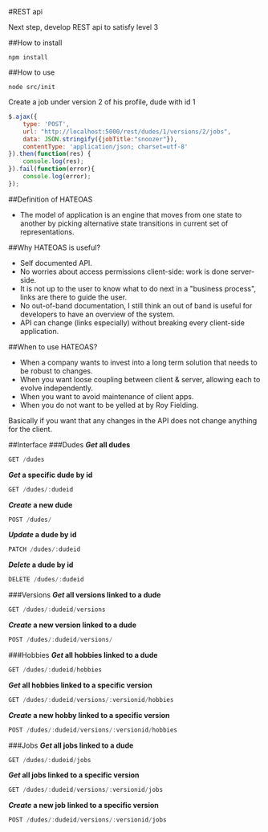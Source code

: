 #REST api

Next step, develop REST api to satisfy level 3

##How to install
````
npm install
````
##How to use
````
node src/init 
````
Create a job under version 2 of his profile, dude with id 1
```javascript
$.ajax({
    type: 'POST',
    url: "http://localhost:5000/rest/dudes/1/versions/2/jobs",
    data: JSON.stringify({jobTitle:"snoozer"}),
    contentType: 'application/json; charset=utf-8'
}).then(function(res) {
    console.log(res);
}).fail(function(error){
    console.log(error);
});
```
##Definition of HATEOAS
* The model of application is an engine that moves from one state to another by picking alternative state transitions in current set of representations.

##Why HATEOAS is useful?
* Self documented API.
* No worries about access permissions client-side: work is done server-side.
* It is not up to the user to know what to do next in a "business process", links are there to guide the user.
* No out-of-band documentation, I still think an out of band is useful for developers to have an overview of the system.
* API can change (links especially) without breaking every client-side application.

##When to use HATEOAS?
* When a company wants to invest into a long term solution that needs to be robust to changes.
* When you want loose coupling between client & server, allowing each to evolve independently.
* When you want to avoid maintenance of client apps.
* When you do not want to be yelled at by Roy Fielding.

Basically if you want that any changes in the API does not change anything for the client.

##Interface
###Dudes
**_Get_ all dudes**
```javascript
GET /dudes
```
**_Get_ a specific dude by id**
```javascript
GET /dudes/:dudeid
```
**_Create_ a new dude**
```javascript
POST /dudes/
```
**_Update_ a dude by id**
```javascript
PATCH /dudes/:dudeid
```
**_Delete_ a dude by id**
```javascript
DELETE /dudes/:dudeid
```
###Versions
**_Get_ all versions linked to a dude**
```javascript
GET /dudes/:dudeid/versions
```
**_Create_ a new version linked to a dude**
```javascript
POST /dudes/:dudeid/versions/
```
###Hobbies
**_Get_ all hobbies linked to a dude**
```javascript
GET /dudes/:dudeid/hobbies
```
**_Get_ all hobbies linked to a specific version**
```javascript
GET /dudes/:dudeid/versions/:versionid/hobbies
```
**_Create_ a new hobby linked to a specific version**
```javascript
POST /dudes/:dudeid/versions/:versionid/hobbies
```
###Jobs
**_Get_ all jobs linked to a dude**
```javascript
GET /dudes/:dudeid/jobs
```
**_Get_ all jobs linked to a specific version**
```javascript
GET /dudes/:dudeid/versions/:versionid/jobs
```
**_Create_ a new job linked to a specific version**
```javascript
POST /dudes/:dudeid/versions/:versionid/jobs
```